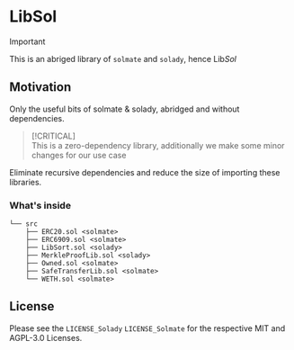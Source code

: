 # LibSol 

> [!IMPORTANT]     
> This is an abriged library of `solmate` and `solady`, hence Lib*Sol*
>  


## Motivation

Only the useful bits of solmate & solady, abridged and without dependencies.

> [!CRITICAL]    
> This is a zero-dependency library, additionally we make some minor changes for our use case

Eliminate recursive dependencies and reduce the size of importing these libraries.

### What's inside

``` 
└── src
    ├── ERC20.sol <solmate>
    ├── ERC6909.sol <solmate>
    ├── LibSort.sol <solady>
    ├── MerkleProofLib.sol <solady>
    ├── Owned.sol <solmate>
    ├── SafeTransferLib.sol <solmate>
    └── WETH.sol <solmate>
```


## License

Please see the `LICENSE_Solady` `LICENSE_Solmate` for the respective MIT and AGPL-3.0 Licenses.

